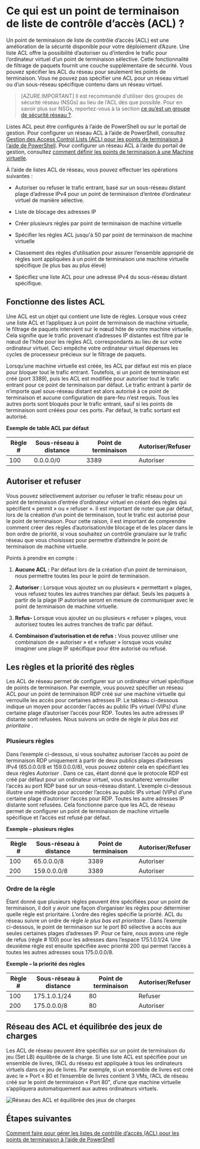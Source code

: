 <properties
   pageTitle="Ce qui est une liste de contrôle d’accès réseau (ACL) ?"
   description="En savoir plus sur les listes ACL"
   services="virtual-network"
   documentationCenter="na"
   authors="jimdial"
   manager="carmonm"
   editor="tysonn" />
<tags
   ms.service="virtual-network"
   ms.devlang="na"
   ms.topic="article"
   ms.tgt_pltfrm="na"
   ms.workload="infrastructure-services"
   ms.date="03/15/2016"
   ms.author="jdial" />

# <a name="what-is-an-endpoint-access-control-list-acls"></a>Ce qui est un point de terminaison de liste de contrôle d’accès (ACL) ?

Un point de terminaison de liste de contrôle d’accès (ACL) est une amélioration de la sécurité disponible pour votre déploiement d’Azure. Une liste ACL offre la possibilité d’autoriser ou d’interdire le trafic pour l’ordinateur virtuel d’un point de terminaison sélective. Cette fonctionnalité de filtrage de paquets fournit une couche supplémentaire de sécurité. Vous pouvez spécifier les ACL du réseau pour seulement les points de terminaison. Vous ne pouvez pas spécifier une ACL pour un réseau virtuel ou d’un sous-réseau spécifique contenu dans un réseau virtuel.

> [AZURE.IMPORTANT] Il est recommandé d’utiliser des groupes de sécurité réseau (NSGs) au lieu de l’ACL dès que possible. Pour en savoir plus sur NSGs, reportez-vous à la section [ce qu’est un groupe de sécurité réseau ?](virtual-networks-nsg.md).

Listes ACL peut être configurés à l’aide de PowerShell ou sur le portail de gestion. Pour configurer un réseau ACL à l’aide de PowerShell, consultez [Gestion des Access Control Lists (ACL) pour les points de terminaison à l’aide de PowerShell](virtual-networks-acl-powershell.md). Pour configurer un réseau ACL à l’aide du portail de gestion, consultez [comment définir les points de terminaison à une Machine virtuelle](../virtual-machines/virtual-machines-windows-classic-setup-endpoints.md).

À l’aide de listes ACL de réseau, vous pouvez effectuer les opérations suivantes :

- Autoriser ou refuser le trafic entrant, basé sur un sous-réseau distant plage d’adresse IPv4 pour un point de terminaison d’entrée d’ordinateur virtuel de manière sélective.

- Liste de blocage des adresses IP

- Créer plusieurs règles par point de terminaison de machine virtuelle

- Spécifier les règles ACL jusqu'à 50 par point de terminaison de machine virtuelle

- Classement des règles d’utilisation pour assurer l’ensemble approprié de règles sont appliquées à un point de terminaison une machine virtuelle spécifique (le plus bas au plus élevé)

- Spécifiez une liste ACL pour une adresse IPv4 du sous-réseau distant spécifique.

## <a name="how-acls-work"></a>Fonctionne des listes ACL

Une ACL est un objet qui contient une liste de règles. Lorsque vous créez une liste ACL et l’appliquez à un point de terminaison de machine virtuelle, le filtrage de paquets intervient sur le nœud hôte de votre machine virtuelle. Cela signifie que le trafic provenant d’adresses IP distantes est filtré par le nœud de l’hôte pour les règles ACL correspondants au lieu de sur votre ordinateur virtuel. Ceci empêche votre ordinateur virtuel dépenses les cycles de processeur précieux sur le filtrage de paquets.

Lorsqu’une machine virtuelle est créée, les ACL par défaut est mis en place pour bloquer tout le trafic entrant. Toutefois, si un point de terminaison est créé (port 3389), puis les ACL est modifiée pour autoriser tout le trafic entrant pour ce point de terminaison par défaut. Le trafic entrant à partir de n’importe quel sous-réseau distant est alors autorisé à ce point de terminaison et aucune configuration de pare-feu n’est requis. Tous les autres ports sont bloqués pour le trafic entrant, sauf si les points de terminaison sont créées pour ces ports. Par défaut, le trafic sortant est autorisé.

**Exemple de table ACL par défaut**

| **Règle #** | **Sous-réseau à distance** | **Point de terminaison** | **Autoriser/Refuser** |
|--------|---------------|----------|-------------|
| 100    | 0.0.0.0/0     | 3389     | Autoriser      |

## <a name="permit-and-deny"></a>Autoriser et refuser

Vous pouvez sélectivement autoriser ou refuser le trafic réseau pour un point de terminaison d’entrée d’ordinateur virtuel en créant des règles qui spécifient « permit » ou « refuser ». Il est important de noter que par défaut, lors de la création d’un point de terminaison, tout le trafic est autorisé pour le point de terminaison. Pour cette raison, il est important de comprendre comment créer des règles d’autorisation/de blocage et de les placer dans le bon ordre de priorité, si vous souhaitez un contrôle granulaire sur le trafic réseau que vous choisissez pour permettre d’atteindre le point de terminaison de machine virtuelle.

Points à prendre en compte :

1. **Aucune ACL :** Par défaut lors de la création d’un point de terminaison, nous permettre toutes les pour le point de terminaison.

1. **Autoriser :** Lorsque vous ajoutez un ou plusieurs « permettant » plages, vous refusez toutes les autres tranches par défaut. Seuls les paquets à partir de la plage IP autorisée seront en mesure de communiquer avec le point de terminaison de machine virtuelle.

1. **Refus-** Lorsque vous ajoutez un ou plusieurs « refuser » plages, vous autorisez toutes les autres tranches de trafic par défaut.

1. **Combinaison d’autorisation et de refus :** Vous pouvez utiliser une combinaison de « autoriser » et « refuser » lorsque vous voulez imaginer une plage IP spécifique pour être autorisé ou refusé.

## <a name="rules-and-rule-precedence"></a>Les règles et la priorité des règles

Les ACL de réseau permet de configurer sur un ordinateur virtuel spécifique de points de terminaison. Par exemple, vous pouvez spécifier un réseau ACL pour un point de terminaison RDP créé sur une machine virtuelle qui verrouille les accès pour certaines adresses IP. Le tableau ci-dessous indique un moyen pour accorder l’accès au public IPs virtuel (VIPs) d’une certaine plage d’autoriser l’accès pour RDP. Toutes les autre adresses IP distante sont refusées. Nous suivons un ordre de règle *le plus bas est prioritaire* .

### <a name="multiple-rules"></a>Plusieurs règles

Dans l’exemple ci-dessous, si vous souhaitez autoriser l’accès au point de terminaison RDP uniquement à partir de deux publics plages d’adresses IPv4 (65.0.0.0/8 et 159.0.0.0/8), vous pouvez obtenir cela en spécifiant les deux règles *Autoriser* . Dans ce cas, étant donné que le protocole RDP est créé par défaut pour un ordinateur virtuel, vous souhaiterez verrouiller l’accès au port RDP basé sur un sous-réseau distant. L’exemple ci-dessous illustre une méthode pour accorder l’accès au public IPs virtuel (VIPs) d’une certaine plage d’autoriser l’accès pour RDP. Toutes les autre adresses IP distante sont refusées. Cela fonctionne parce que les ACL de réseau permet de configurer un point de terminaison de machine virtuelle spécifique et l’accès est refusé par défaut.

**Exemple – plusieurs règles**

| **Règle #** | **Sous-réseau à distance** | **Point de terminaison** | **Autoriser/Refuser** |
|--------|---------------|----------|-------------|
| 100    | 65.0.0.0/8    | 3389     | Autoriser      |
| 200    | 159.0.0.0/8   | 3389     | Autoriser      |

### <a name="rule-order"></a>Ordre de la règle

Étant donné que plusieurs règles peuvent être spécifiées pour un point de terminaison, il doit y avoir une façon d’organiser les règles pour déterminer quelle règle est prioritaire. L’ordre des règles spécifie la priorité. ACL du réseau suivre un ordre de règle *le plus bas est prioritaire* . Dans l’exemple ci-dessous, le point de terminaison sur le port 80 sélective a accès aux seules certaines plages d’adresses IP. Pour ce faire, nous avons une règle de refus (règle \# 100) pour les adresses dans l’espace 175.1.0.1/24. Une deuxième règle est ensuite spécifiée avec priorité 200 qui permet l’accès à toutes les autres adresses sous 175.0.0.0/8.

**Exemple – la priorité des règles**

| **Règle #** | **Sous-réseau à distance** | **Point de terminaison** | **Autoriser/Refuser** |
|--------|---------------|----------|-------------|
| 100    | 175.1.0.1/24  | 80       | Refuser        |
| 200    | 175.0.0.0/8   | 80       | Autoriser      |

## <a name="network-acls-and-load-balanced-sets"></a>Réseau des ACL et équilibrée des jeux de charges

Les ACL de réseau peuvent être spécifiés sur un point de terminaison du jeu (Set LB) équilibrée de la charge. Si une liste ACL est spécifiée pour un ensemble de livres, l’ACL du réseau est appliquée à tous les ordinateurs virtuels dans ce jeu de livres. Par exemple, si un ensemble de livres est créé avec le » Port « 80 et l’ensemble de livres contient 3 VMs, l’ACL de réseau créé sur le point de terminaison « Port 80", d’une que machine virtuelle s’appliquera automatiquement aux autres ordinateurs virtuels.

![Réseau des ACL et équilibrée des jeux de charges](./media/virtual-networks-acl/IC674733.png)

## <a name="next-steps"></a>Étapes suivantes

[Comment faire pour gérer les listes de contrôle d’accès (ACL) pour les points de terminaison à l’aide de PowerShell](virtual-networks-acl-powershell.md)
